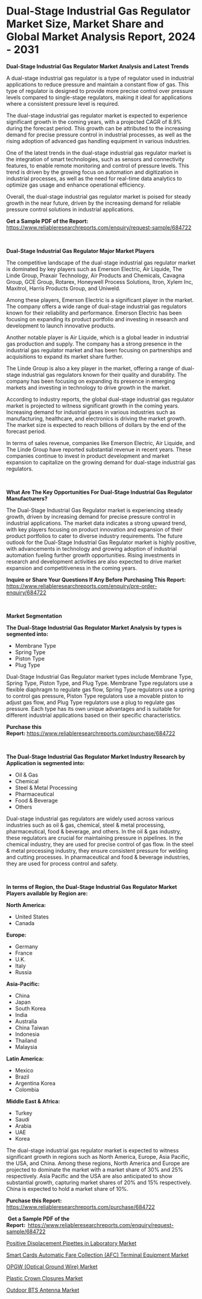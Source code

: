 <p><h1>Dual-Stage Industrial Gas Regulator Market Size, Market Share and Global Market Analysis Report, 2024 - 2031</h1></p><p><strong>Dual-Stage Industrial Gas Regulator Market Analysis and Latest Trends</strong></p>
<p><p>A dual-stage industrial gas regulator is a type of regulator used in industrial applications to reduce pressure and maintain a constant flow of gas. This type of regulator is designed to provide more precise control over pressure levels compared to single-stage regulators, making it ideal for applications where a consistent pressure level is required.</p><p>The dual-stage industrial gas regulator market is expected to experience significant growth in the coming years, with a projected CAGR of 8.9% during the forecast period. This growth can be attributed to the increasing demand for precise pressure control in industrial processes, as well as the rising adoption of advanced gas handling equipment in various industries.</p><p>One of the latest trends in the dual-stage industrial gas regulator market is the integration of smart technologies, such as sensors and connectivity features, to enable remote monitoring and control of pressure levels. This trend is driven by the growing focus on automation and digitization in industrial processes, as well as the need for real-time data analytics to optimize gas usage and enhance operational efficiency.</p><p>Overall, the dual-stage industrial gas regulator market is poised for steady growth in the near future, driven by the increasing demand for reliable pressure control solutions in industrial applications.</p></p>
<p><strong>Get a Sample PDF of the Report:&nbsp;</strong> <a href="https://www.reliableresearchreports.com/enquiry/request-sample/684722">https://www.reliableresearchreports.com/enquiry/request-sample/684722</a></p>
<p>&nbsp;</p>
<p><strong>Dual-Stage Industrial Gas Regulator Major Market Players</strong></p>
<p><p>The competitive landscape of the dual-stage industrial gas regulator market is dominated by key players such as Emerson Electric, Air Liquide, The Linde Group, Praxair Technology, Air Products and Chemicals, Cavagna Group, GCE Group, Rotarex, Honeywell Process Solutions, Itron, Xylem Inc, Maxitrol, Harris Products Group, and Uniweld.</p><p>Among these players, Emerson Electric is a significant player in the market. The company offers a wide range of dual-stage industrial gas regulators known for their reliability and performance. Emerson Electric has been focusing on expanding its product portfolio and investing in research and development to launch innovative products.</p><p>Another notable player is Air Liquide, which is a global leader in industrial gas production and supply. The company has a strong presence in the industrial gas regulator market and has been focusing on partnerships and acquisitions to expand its market share further.</p><p>The Linde Group is also a key player in the market, offering a range of dual-stage industrial gas regulators known for their quality and durability. The company has been focusing on expanding its presence in emerging markets and investing in technology to drive growth in the market.</p><p>According to industry reports, the global dual-stage industrial gas regulator market is projected to witness significant growth in the coming years. Increasing demand for industrial gases in various industries such as manufacturing, healthcare, and electronics is driving the market growth. The market size is expected to reach billions of dollars by the end of the forecast period.</p><p>In terms of sales revenue, companies like Emerson Electric, Air Liquide, and The Linde Group have reported substantial revenue in recent years. These companies continue to invest in product development and market expansion to capitalize on the growing demand for dual-stage industrial gas regulators.</p></p>
<p>&nbsp;</p>
<p><strong>What Are The Key Opportunities For Dual-Stage Industrial Gas Regulator Manufacturers?</strong></p>
<p><p>The Dual-Stage Industrial Gas Regulator market is experiencing steady growth, driven by increasing demand for precise pressure control in industrial applications. The market data indicates a strong upward trend, with key players focusing on product innovation and expansion of their product portfolios to cater to diverse industry requirements. The future outlook for the Dual-Stage Industrial Gas Regulator market is highly positive, with advancements in technology and growing adoption of industrial automation fueling further growth opportunities. Rising investments in research and development activities are also expected to drive market expansion and competitiveness in the coming years.</p></p>
<p><strong>Inquire or Share Your Questions If Any Before Purchasing This Report:</strong> <a href="https://www.reliableresearchreports.com/enquiry/pre-order-enquiry/684722">https://www.reliableresearchreports.com/enquiry/pre-order-enquiry/684722</a></p>
<p>&nbsp;</p>
<p><strong>Market Segmentation</strong></p>
<p><strong>The Dual-Stage Industrial Gas Regulator Market Analysis by types is segmented into:</strong></p>
<p><ul><li>Membrane Type</li><li>Spring Type</li><li>Piston Type</li><li>Plug Type</li></ul></p>
<p><p>Dual-Stage Industrial Gas Regulator market types include Membrane Type, Spring Type, Piston Type, and Plug Type. Membrane Type regulators use a flexible diaphragm to regulate gas flow, Spring Type regulators use a spring to control gas pressure, Piston Type regulators use a movable piston to adjust gas flow, and Plug Type regulators use a plug to regulate gas pressure. Each type has its own unique advantages and is suitable for different industrial applications based on their specific characteristics.</p></p>
<p><strong>Purchase this Report:&nbsp;</strong><a href="https://www.reliableresearchreports.com/purchase/684722">https://www.reliableresearchreports.com/purchase/684722</a></p>
<p>&nbsp;</p>
<p><strong>The Dual-Stage Industrial Gas Regulator Market Industry Research by Application is segmented into:</strong></p>
<p><ul><li>Oil & Gas</li><li>Chemical</li><li>Steel & Metal Processing</li><li>Pharmaceutical</li><li>Food & Beverage</li><li>Others</li></ul></p>
<p><p>Dual-stage industrial gas regulators are widely used across various industries such as oil & gas, chemical, steel & metal processing, pharmaceutical, food & beverage, and others. In the oil & gas industry, these regulators are crucial for maintaining pressure in pipelines. In the chemical industry, they are used for precise control of gas flow. In the steel & metal processing industry, they ensure consistent pressure for welding and cutting processes. In pharmaceutical and food & beverage industries, they are used for process control and safety.</p></p>
<p>&nbsp;</p>
<p><strong>In terms of Region, the Dual-Stage Industrial Gas Regulator Market Players available by Region are:</strong></p>
<p>
    <p> <strong> North America: </strong>
        <ul>
            <li>United States</li>
            <li>Canada</li>
        </ul>
        </p> 
    <p> <strong> Europe: </strong>
        <ul>
            <li>Germany</li>
            <li>France</li>
            <li>U.K.</li>
            <li>Italy</li>
            <li>Russia</li>
        </ul>
        </p> 
    <p> <strong> Asia-Pacific: </strong>
        <ul>
            <li>China</li>
            <li>Japan</li>
            <li>South Korea</li>
            <li>India</li>
            <li>Australia</li>
            <li>China Taiwan</li>
            <li>Indonesia</li>
            <li>Thailand</li>
            <li>Malaysia</li>
        </ul>
        </p> 
    <p> <strong> Latin America: </strong>
        <ul>
            <li>Mexico</li>
            <li>Brazil</li>
            <li>Argentina Korea</li>
            <li>Colombia</li>
        </ul>
        </p> 
    <p> <strong> Middle East & Africa: </strong>
        <ul>
            <li>Turkey</li>
            <li>Saudi</li>
            <li>Arabia</li>
            <li>UAE</li>
            <li>Korea</li>
        </ul>
    </p>
    </p>
<p><p>The dual-stage industrial gas regulator market is expected to witness significant growth in regions such as North America, Europe, Asia Pacific, the USA, and China. Among these regions, North America and Europe are projected to dominate the market with a market share of 30% and 25% respectively. Asia Pacific and the USA are also anticipated to show substantial growth, capturing market shares of 20% and 15% respectively. China is expected to hold a market share of 10%.</p></p>
<p><strong>Purchase this Report: </strong><a href="https://www.reliableresearchreports.com/purchase/684722">https://www.reliableresearchreports.com/purchase/684722</a></p>
<p>&nbsp;<strong>Get a Sample PDF of the Report:&nbsp;&nbsp;</strong><a href="https://www.reliableresearchreports.com/enquiry/request-sample/684722">https://www.reliableresearchreports.com/enquiry/request-sample/684722</a></p>
<p><strong></strong></p>
<p><p><a href="https://view.publitas.com/reportprime-1/positive-displacement-pipettes-in-laboratory-market-provides-detailed-segmentation-of-this-market-based-on-type-application-and-region-and-forecast-for-the-period-from-2024-2031/">Positive Displacement Pipettes in Laboratory Market</a></p><p><a href="https://scarlet-rocket-c63.notion.site/Insights-into-Smart-Cards-Automatic-Fare-Collection-AFC-Terminal-Equipment-Market-Size-Analysing--76c4b7a6d26047058396f75ffaebc2b0">Smart Cards Automatic Fare Collection (AFC) Terminal Equipment Market</a></p><p><a href="https://zircon-bluebell-299.notion.site/OPGW-Optical-Ground-Wire-Market-with-the-goal-of-estimating-the-market-size-and-future-growth-pote-84a9633a673243dd85082423bce1d9eb">OPGW (Optical Ground Wire) Market</a></p><p><a href="https://view.publitas.com/reportprime-1/plastic-crown-closures-market-insights-market-players-and-forecast-till-2031/">Plastic Crown Closures Market</a></p><p><a href="https://fearless-okapi-6c8.notion.site/Outdoor-BTS-Antenna-Market-Dynamics-2024-2031-Also-about-Its-Market-Trends-Projections-and-Opport-3527c1826f6b4b1d99dde09a9c24a6af">Outdoor BTS Antenna Market</a></p></p>